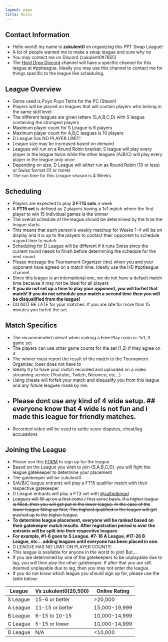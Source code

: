 ```yaml
---
layout: page
title: Rules
---
```



## Contact Information ##
- Hello world! my name is **zukulent0** im organizing this PPT Swap League!
- A lot of people wanted me to make a swap league and sure why no
- You may contact me on Discord (zukulent0#7655)
- The <a href="https://discord.gg/harddrop">Hard Drop Discord</a> channel will have a specific channel for this league at #pptleague. Ideally you may use this channel to contact me for things specific to the league like scheduling.

## League Overview ##
- Game used is Puyo Puyo Tetris for the PC (Steam)
- Players will be placed on leagues that will contain players who belong in the same skill level
- The different leagues are given letters (S,A,B,C,D) with S league containing the strongest players
- Maximum player count for S League is 6 players
- Maximum player count for A,B,C leagues is 10 players
- D League has NO PLAYER LIMIT!
- League size may be increased based on demand
- Leagues will run on a Round Robin bracket: S league will play every player in the league twice while the other leagues (A/B/C) will play every player in the league only once
- Depending on size, D League will either run as Round Robin (10 or less) or Swiss format (11 or more)
- The run time for this League season is 4 Weeks


## Scheduling ##
- Players are expected to play **2 FT15 sets** a week
- A **FT15 set** is defined as 2 players having a 1v1 match where the first player to win 15 individual games is the winner
- The overall schedule of the league should be determined by the time the league starts
- This means that each person's weekly matchup for Weeks 1-4 will be on display and it is up to the players to contact their opponent to schedule a good time to match
- Scheduling for D League will be different if it runs Swiss since the current round needs to finish before determining the schedule for the next round
- Please message the Tournament Organizer (me) when you and your opponent have agreed on a match time. Ideally use the HD #pptleague channel.
- Since this league is an international one, we do not have a default match time because it may not be ideal for all players
- **If you do not set up a time to play your opponent, you will forfeit that match! If you do not schedule your match a second time then you will be disqualified from the league!**
- DO NOT BE LATE for your matches. If you are late for more than 15 minutes you forfeit the set. 

## Match Specifics ##
- The recommended ruleset when making a Free Play room is: 1v1, 3 game set
- The players can use other game counts for the set (1,2) if they agree on it
- The winner must report the result of the match to the Tournament Organizer, loser does not have to
- Ideally try to have your match recorded and uploaded on a video streaming service (Youtube, Twitch, Niconico, etc...)
- Using cheats will forfeit your match and disqualify you from this league and any future leagues made by me.
- ## Please dont use any kind of 4 wide setup. ## everyone know that 4 wide is not fun and i made this league for friendly matches.
- Recorded video will be used to settle score disputes, cheat/lag accusations

## Joining the League ##
- Please use this <a href="https://goo.gl/forms/gyppupQobeH50ATK2">FORM</a> to sign up for the league
- Based on the League you wish to join (S,A,B,C,D), you will fight the league gatekeeper to determine your placement
- The gatekeeper will be zukulent0
- S/A/B/C league entrants will play a FT15 qualifier match with their respective gatekeeper 
- D League entrants will play a FT3 set with <a href="https://twitter.com/saltedbread">@saltedbread</a>
- ~~Leagues will fill up on a first come / first serve basis. If a higher league is filled, then you will get put in the lower league. In the case of the lower league filling up first, The highest qualified in the league will get pushed up to the higher league.~~
- **To determine league placement, everyone will be ranked based on their gatekeeper match results. After registration period is over the entrants will be split into their respective leagues**
- **For example, #1-6 goes to S League. #7-16 A League, #17-26 B League, etc... adding leagues until everyone has been placed in one.**
- D LEAGUE HAS NO LIMIT ON PLAYER COUNT!!!
- This league is available for anyone in the world to join! But....
- If you are determined by one of the gatekeepers to be unplayable due to lag, you will then play the other gatekeeper. If after that you are still deemed unplayable due to lag, then you may not enter the league.
- If you do not know which league you should sign up for, please use the table below:

<table>
  <thead>
    <tr>
      <th>League</th>
      <th>Vs zukulent0(20,500)</th>
	  <th>Online Rating</th>
    </tr>
  </thead>
  <tbody>
    <tr>
      <td>S League</td>
      <td>15-6 or better</td>
      <td>>20,000</td>
    </tr>
    <tr>
      <td>A League</td>
      <td>11-15 or better</td>
      <td>15,000-19,999</td>
    </tr>
    <tr>
      <td>B League</td>
      <td>6-15 to 10-15 </td>
      <td>10,000-14,999</td>
    </tr>
    <tr>
      <td>C League</td>
      <td>5-15 or lower</td>
      <td>10,000-14,999</td>
    </tr>
  </tbody>
  <tbody>
    <tr>
      <td>D League</td>
      <td>N/A</td>
      <td><10,000</td>
    </tr>
  </tbody>
</table>

